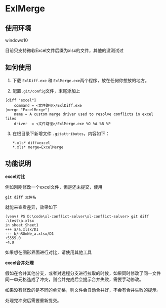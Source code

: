 # ExlMerge

## 使用环境

windows10

目前只支持微软Excel文件后缀为xlsx的文件，其他的没测试过

## 如何使用

1. 下载 `ExlDiff.exe` 和 `ExlMerge.exe`两个程序，放在任何你想放的地方。

2. 配置`.git/config`文件，末尾添加上

```
[diff "excel"]
    command = <文件路径>/ExlDiff.exe 
[merge "ExcelMerge"]
    name = A custom merge driver used to resolve conflicts in excel files
	driver  = <文件路径>/ExlMerge.exe %O %A %B %P

```



3. 在根目录下新增文件 `.gitattributes`，内容如下：

   ```
   *.xls* diff=excel
   *.xls* merge=ExcelMerge
   ```



## 功能说明

**excel对比**

例如刚刚修改一个excel文件，但是还未提交，使用

```
git diff 文件名
```

就能来查看差异，效果如下

```
(venv) PS D:\code\xl-conflict-solver\xl-conflict-solver> git diff .\test\a.xlsx
in sheet Sheet1
+++ a/a.xlsx/D1
--- b/nRGmNe_a.xlsx/D1
+5555.0
-4.0
```

如果想在图形界面进行对比，请使用其他工具

**excel合并处理**

假如在合并其他分支，或者对远程分支进行拉取的时候，如果同时修改了同一文件同一单元格造成了冲突，则合并完成后会提示合并失败，需要手动修改。

如果没有修改的是不同的单元格，则文件会自动合并好，不会有合并失败的提示。

处理完冲突后需要重新提交。

